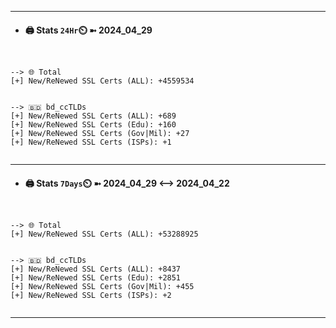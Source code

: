 

---
- #### 🖨️ **Stats** `24Hr`⏲️ ➼ 2024_04_29
```console


--> 🌐 Total
[+] New/ReNewed SSL Certs (ALL): +4559534


--> 🇧🇩 bd_ccTLDs
[+] New/ReNewed SSL Certs (ALL): +689
[+] New/ReNewed SSL Certs (Edu): +160
[+] New/ReNewed SSL Certs (Gov|Mil): +27
[+] New/ReNewed SSL Certs (ISPs): +1


```

---
- #### 🖨️ **Stats** `7Days`⏲️ ➼ 2024_04_29 <--> 2024_04_22
```console


--> 🌐 Total
[+] New/ReNewed SSL Certs (ALL): +53288925


--> 🇧🇩 bd_ccTLDs
[+] New/ReNewed SSL Certs (ALL): +8437
[+] New/ReNewed SSL Certs (Edu): +2851
[+] New/ReNewed SSL Certs (Gov|Mil): +455
[+] New/ReNewed SSL Certs (ISPs): +2


```

---


